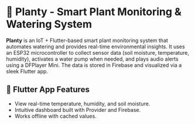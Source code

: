 # 🌱 Planty - Smart Plant Monitoring & Watering System

**Planty** is an IoT + Flutter-based smart plant monitoring system that automates watering and provides real-time environmental insights. It uses an ESP32 microcontroller to collect sensor data (soil moisture, temperature, humidity), activates a water pump when needed, and plays audio alerts using a DFPlayer Mini. The data is stored in Firebase and visualized via a sleek Flutter app.


## 📱 Flutter App Features

- View real-time temperature, humidity, and soil moisture.
- Intuitive dashboard built with Provider and Firebase.
- Works offline with cached values.




